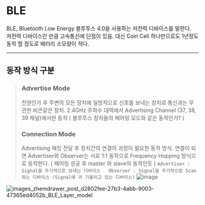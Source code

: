 # BLE
BLE, Bluetooth Low Energy 블루투스 4.0을 사용하는 저전력 디바이스를 말한다.  
저전력 디바이스인 만큼 고속통신에 단점이 있음. 대신 Coin Cell 하나만으로도 1년정도 동작 할 정도로 배터리 소모량이 적다.   
***


## 동작 방식 구분 
> ### Advertise Mode 
> 전원인가 후 주변의 모든 장치에 일방적으로 신호를 보내는 장치로 통신과는 무관한 비콘같은 장치. 2.4GHz 주파수 대역에서 Advertising Channel (37, 38, 39 채널)에서만 동작 ( 블루투스 장치들의 페어링 모드와 같은 동작인가? )  
>
>
>
> ### Connection Mode
> Advertising 패킷 전달 후 장치간의 연결의 과정이 필요한 동작 방식. 연결이 되면 Advertiser와 Observer는 서로 1:1 동작으로 Frequency Hopping 방식으로 동작한다. ( 페어링 성공 후 master 와 slave의 동작인듯 )
> ``
> Advertiser : Signal을 주기적으로 보내는 디바이스  
> Observer : Signal을 주기적으로 Scan 하는 디바이스 (Signal에 귀 기울이고 있는 디바이스)
> `` 
> ![image](https://github.com/jinjin2e/BLE/assets/93366905/3c8892d4-79ac-4272-980d-dcaa302761a6)


![images_zhemdrawer_post_d2802fee-27b3-4abb-9003-47365ed4052b_BLE_Layer_model](https://github.com/jinjin2e/BLE/assets/93366905/f174f189-e532-4321-b6a4-758e93ca6afd)
